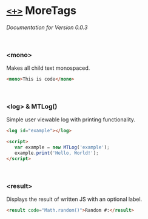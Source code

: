 # [`<+>`](../) MoreTags
*Documentation for Version 0.0.3*

<br>

### **\<mono\>**
Makes all child text monospaced.
```html
<mono>This is code</mono>
```

<br>

### **\<log\>** & **MTLog()**
Simple user viewable log with printing functionality.
```html
<log id="example"></log>

<script>
   var example = new MTLog('example');
   example.print('Hello, World!');
</script>
```

<br>

### **\<result\>**
Displays the result of written JS with an optional label.
```html
<result code="Math.random()">Random #:</result>
```